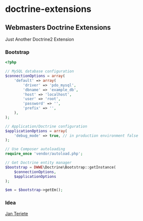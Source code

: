 # doctrine-extensions

## Webmasters Doctrine Extensions

Just Another Doctrine2 Extension

### Bootstrap

```php
<?php

// MySQL database configuration
$connectionOptions = array(
    'default' => array(
        'driver' => 'pdo_mysql',
        'dbname' => 'example_db',
        'host' => 'localhost',
        'user' => 'root',
        'password' => '',
        'prefix' => '',
    ),
);

// Application/Doctrine configuration
$applicationOptions = array(
    'debug_mode' => true, // in production environment false
);

// Use Composer autoloading
require_once 'vendor/autoload.php';

// Get Doctrine entity manager
$bootstrap = DWWE\Doctrine\Bootstrap::getInstance(
    $connectionOptions,
    $applicationOptions
);

$em = $bootstrap->getEm();

```

### Idea
[Jan Teriete](https://plus.google.com/106660436858103395374?rel=author)